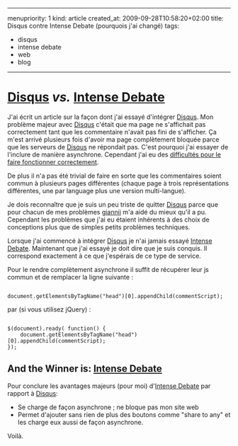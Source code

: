 ----- 
menupriority:   1
kind:           article
created_at:           2009-09-28T10:58:20+02:00
title: Disqus contre Intense Debate (pourquois j'ai changé)
tags:
  - disqus
  - intense debate
  - web
  - blog

-----

# [Disqus](http://disqus.com/) *vs.* [Intense Debate](http://intensedebate.com/)

J'ai écrit un article sur la façon dont j'ai essayé d'intégrer [Disqus](http://disqus.com). Mon problème majeur avec [Disqus](http://disqus.com/) c'était que ma page ne s'affichait pas correctement tant que les commentaire n'avait pas fini de s'afficher. Ça m'est arrivé plusieurs fois d'avoir ma page complètement bloquée parce que les serveurs de [Disqus](http://disqus.com/) ne répondait pas.
C'est pourquoi j'ai essayer de l'inclure de manière asynchrone. Cependant j'ai eu des [difficultés pour le faire fonctionner correctement](/Scratch/fr/blog/11_Load_Disqus_Asynchronously/).

De plus il n'a pas été trivial de faire en sorte que les commentaires soient commun à plusieurs pages différentes (chaque page à trois représentations différentes, une par language plus une version multi-langue).

Je dois reconnaître que je suis un peu triste de quitter [Disqus](http://disqus.com) parce que pour chacun de mes problèmes [giannii](http://giannii.com)  m'a aidé du mieux qu'il a pu. Cependant les problèmes que j'ai eu étaient inhérents à des choix de conceptions plus que de simples petits problèmes techniques.

Lorsque j'ai commencé à intégrer [Disqus](http://disqus.com/) je n'ai jamais essayé [Intense Debate](http://intensedebate.com). Maintenant que j'ai essayé je doit dire que je suis conquis. Il correspond exactement à ce que j'espérais de ce type de service. 

Pour le rendre complètement asynchrone il suffit de récupérer leur js commun et de remplacer la ligne suivante :

<div>
<code class="javascript">
document.getElementsByTagName("head")[0].appendChild(commentScript);
</code>
</div>

par (si vous utilisez jQuery) : 
 
<div>
<code class="javascript">
$(document).ready( function() {
    document.getElementsByTagName("head")[0].appendChild(commentScript);
});
</code>
</div>

## And the Winner is: [Intense Debate](http://intensedebate.com/)

 Pour conclure les avantages majeurs (pour moi) d'[Intense Debate](http://intensedebate.com/) par rapport à [Disqus](http://disqus.com/): 

  - Se charge de façon asynchrone ; ne bloque pas mon site web
  - Permet d'ajouter sans rien de plus des boutons comme "share to any" et les charge eux aussi de façon asynchrone.

Voilà.
